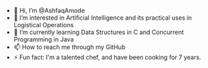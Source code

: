 - 👋 Hi, I’m @AshfaqAmode
- 👀 I’m interested in Artificial Intelligence and its practical uses in Logistical Operations
- 🌱 I’m currently learning Data Structures in C and Concurrent Programming in Java
- 📫 How to reach me through my GitHub
- ⚡ Fun fact: I'm a talented chef, and have been cooking for 7 years.

<!---
AshfaqAmode/AshfaqAmode is a ✨ special ✨ repository because its `README.md` (this file) appears on your GitHub profile.
You can click the Preview link to take a look at your changes.
--->
